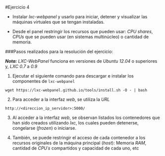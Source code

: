 #Ejercicio 4

 - Instalar _lxc-webpanel_ y usarlo para iniciar, detener y visualizar las máquinas virtuales que se tengan instaladas.

 - Desde el panel restringir los recursos que pueden usar: _CPU shares_, _CPUs_ que se pueden usar (en sistemas multinúcleo) o cantidad de memoria.

###Pasos realizados para la resolución del ejercicio:

**_Nota:_** _LXC-WebPanel_ funciona en versiones de _Ubuntu 12.04_ o superiores y, _LXC 0.7_ a _0.9_

1. Ejecutar el siguiente comando para descargar e instalar los componentes de `lxc-webpanel`

 `wget https://lxc-webpanel.github.io/tools/install.sh -O - | bash`
 
2. Para acceder a la interfaz _web_, se utiliza la _URL_

 `http://<direccion_ip_servidor>:5000/`
 
3. Al acceder a la interfaz _web_, se observan listados los contenedores que han sido creados utilizando _lxc_, los cuales pueden detenerse, congelarse (_frozen_) o iniciarse.

4. También, se puede restringir el acceso de cada contenedor a los recursos originales de la máquina principal (_host_): Memoria _RAM_, cantidad de _CPU´s_ compartidos y capacidad de cada uno, etc